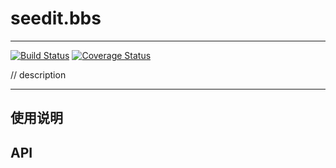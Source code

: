 # seedit.bbs

---

[![Build Status](https://secure.travis-ci.org/aralejs/seedit.bbs.png)](https://travis-ci.org/moe/seedit.bbs)
[![Coverage Status](https://coveralls.io/repos/aralejs/seedit.bbs/badge.png?branch=master)](https://coveralls.io/r/moe/seedit.bbs)


// description

---

## 使用说明


## API
